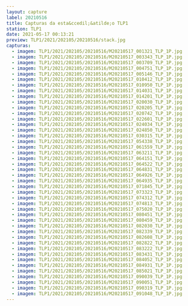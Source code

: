 ```yaml
---
layout: capture
label: 20210516
title: Capturas da esta&ccedil;&atilde;o TLP1
station: TLP1
date: 2021-05-17 00:13:21
preview: TLP1/2021/202105/20210516/stack.jpg
capturas:
  - imagem: TLP1/2021/202105/20210516/M20210517_001321_TLP_1P.jpg
  - imagem: TLP1/2021/202105/20210516/M20210517_003343_TLP_1P.jpg
  - imagem: TLP1/2021/202105/20210516/M20210517_003709_TLP_1P.jpg
  - imagem: TLP1/2021/202105/20210516/M20210517_004751_TLP_1P.jpg
  - imagem: TLP1/2021/202105/20210516/M20210517_005146_TLP_1P.jpg
  - imagem: TLP1/2021/202105/20210516/M20210517_010412_TLP_1P.jpg
  - imagem: TLP1/2021/202105/20210516/M20210517_010950_TLP_1P.jpg
  - imagem: TLP1/2021/202105/20210516/M20210517_014031_TLP_1P.jpg
  - imagem: TLP1/2021/202105/20210516/M20210517_014201_TLP_1P.jpg
  - imagem: TLP1/2021/202105/20210516/M20210517_020030_TLP_1P.jpg
  - imagem: TLP1/2021/202105/20210516/M20210517_020205_TLP_1P.jpg
  - imagem: TLP1/2021/202105/20210516/M20210517_020742_TLP_1P.jpg
  - imagem: TLP1/2021/202105/20210516/M20210517_022601_TLP_1P.jpg
  - imagem: TLP1/2021/202105/20210516/M20210517_024034_TLP_1P.jpg
  - imagem: TLP1/2021/202105/20210516/M20210517_024850_TLP_1P.jpg
  - imagem: TLP1/2021/202105/20210516/M20210517_030315_TLP_1P.jpg
  - imagem: TLP1/2021/202105/20210516/M20210517_054338_TLP_1P.jpg
  - imagem: TLP1/2021/202105/20210516/M20210517_061559_TLP_1P.jpg
  - imagem: TLP1/2021/202105/20210516/M20210517_063211_TLP_1P.jpg
  - imagem: TLP1/2021/202105/20210516/M20210517_064151_TLP_1P.jpg
  - imagem: TLP1/2021/202105/20210516/M20210517_064522_TLP_1P.jpg
  - imagem: TLP1/2021/202105/20210516/M20210517_064831_TLP_1P.jpg
  - imagem: TLP1/2021/202105/20210516/M20210517_064926_TLP_1P.jpg
  - imagem: TLP1/2021/202105/20210516/M20210517_064935_TLP_1P.jpg
  - imagem: TLP1/2021/202105/20210516/M20210517_071845_TLP_1P.jpg
  - imagem: TLP1/2021/202105/20210516/M20210517_073323_TLP_1P.jpg
  - imagem: TLP1/2021/202105/20210516/M20210517_074312_TLP_1P.jpg
  - imagem: TLP1/2021/202105/20210516/M20210517_074813_TLP_1P.jpg
  - imagem: TLP1/2021/202105/20210516/M20210517_075020_TLP_1P.jpg
  - imagem: TLP1/2021/202105/20210516/M20210517_080451_TLP_1P.jpg
  - imagem: TLP1/2021/202105/20210516/M20210517_080459_TLP_1P.jpg
  - imagem: TLP1/2021/202105/20210516/M20210517_082030_TLP_1P.jpg
  - imagem: TLP1/2021/202105/20210516/M20210517_082339_TLP_1P.jpg
  - imagem: TLP1/2021/202105/20210516/M20210517_082608_TLP_1P.jpg
  - imagem: TLP1/2021/202105/20210516/M20210517_082822_TLP_1P.jpg
  - imagem: TLP1/2021/202105/20210516/M20210517_083222_TLP_1P.jpg
  - imagem: TLP1/2021/202105/20210516/M20210517_083431_TLP_1P.jpg
  - imagem: TLP1/2021/202105/20210516/M20210517_084052_TLP_1P.jpg
  - imagem: TLP1/2021/202105/20210516/M20210517_084931_TLP_1P.jpg
  - imagem: TLP1/2021/202105/20210516/M20210517_085021_TLP_1P.jpg
  - imagem: TLP1/2021/202105/20210516/M20210517_090039_TLP_1P.jpg
  - imagem: TLP1/2021/202105/20210516/M20210517_090051_TLP_1P.jpg
  - imagem: TLP1/2021/202105/20210516/M20210517_090319_TLP_1P.jpg
  - imagem: TLP1/2021/202105/20210516/M20210517_091048_TLP_1P.jpg
---
```


